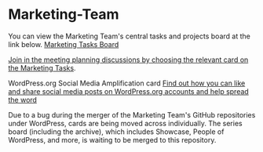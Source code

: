 # Marketing-Team

You can view the Marketing Team's central tasks and projects board at the link below.
[Marketing Tasks Board](https://github.com/orgs/WordPress/projects/21)

[Join in the meeting planning discussions by choosing the relevant card on the Marketing Tasks](https://github.com/orgs/WordPress/projects/21).

WordPress.org Social Media Amplification card
[Find out how you can like and share social media posts on WordPress.org accounts and help spread the word](https://github.com/WordPress/Marketing-Team/issues/7)

Due to a bug during the merger of the Marketing Team's GitHub repositories under WordPress, cards are being moved across individually. The series board (including the archive), which includes Showcase, People of WordPress, and more, is waiting to be merged to this repository.

